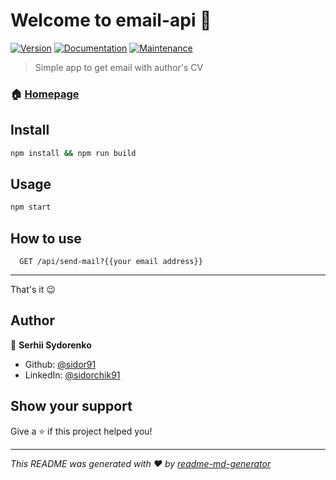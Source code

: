 # Welcome to email-api 👋
[![Version](https://img.shields.io/npm/v/email-api.svg)](https://www.npmjs.com/package/email-api)
[![Documentation](https://img.shields.io/badge/documentation-yes-brightgreen.svg)](https://github.com/sidor91/EmailApi#readme)
[![Maintenance](https://img.shields.io/badge/Maintained%3F-yes-green.svg)](https://github.com/sidor91/EmailApi/graphs/commit-activity)

> Simple app to get email with author's CV

### 🏠 [Homepage](https://github.com/sidor91/EmailApi#readme)

## Install

```sh
npm install && npm run build
```

## Usage

```sh
npm start
```

## How to use 

```http
  GET /api/send-mail?{{your email address}}
```

***
That's it 😉


## Author

👤 **Serhii Sydorenko**

* Github: [@sidor91](https://github.com/sidor91)
* LinkedIn: [@sidorchik91](https://linkedin.com/in/sidorchik91)

## Show your support

Give a ⭐️ if this project helped you!


***
_This README was generated with ❤️ by [readme-md-generator](https://github.com/kefranabg/readme-md-generator)_